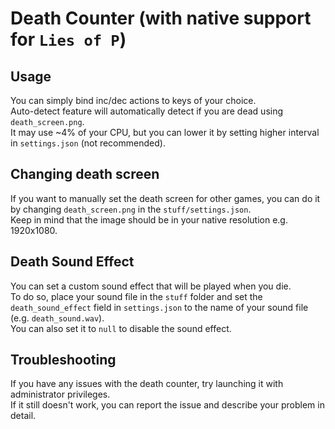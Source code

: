 # Death Counter (with native support for `Lies of P`)
## Usage
You can simply bind inc/dec actions to keys of your choice.  
Auto-detect feature will automatically detect if you are dead using `death_screen.png`.  
It may use ~4% of your CPU, but you can lower it by setting higher interval in `settings.json` (not recommended).
## Changing death screen
If you want to manually set the death screen for other games, you can do it by changing `death_screen.png` in the `stuff/settings.json`.  
Keep in mind that the image should be in your native resolution e.g. 1920x1080.
## Death Sound Effect
You can set a custom sound effect that will be played when you die.  
To do so, place your sound file in the `stuff` folder and set the `death_sound_effect` field in `settings.json` to the name of your sound file (e.g. `death_sound.wav`).  
You can also set it to `null` to disable the sound effect.  
## Troubleshooting
If you have any issues with the death counter, try launching it with administrator privileges.  
If it still doesn't work, you can report the issue and describe your problem in detail.
